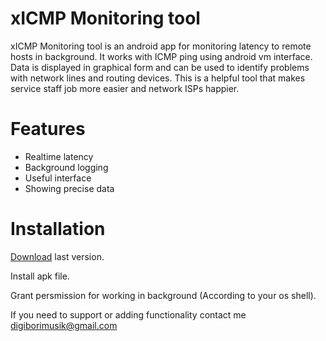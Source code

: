 

# xICMP Monitoring tool

xICMP Monitoring tool is an android app for monitoring latency to remote hosts in background.
It works with ICMP ping using android vm interface. Data is displayed in graphical form and can be used to identify problems with network lines and routing devices. 
This is a helpful tool that makes service staff job more easier and network ISPs happier.



# Features

  - Realtime latency
  - Background logging
  - Useful interface
  - Showing precise data
  
  
  
# Installation
[Download](https://github.com/digiborimusik/xICMP-Monitoring-tool/releases/tag/xICMPmt) last version.

Install apk file.

Grant persmission for working in background (According to your os shell).

  
If you need to support or adding functionality contact me digiborimusik@gmail.com
